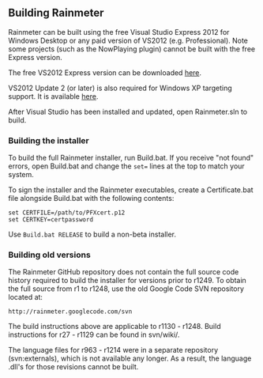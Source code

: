 ## Building Rainmeter

Rainmeter can be built using the free Visual Studio Express 2012 for Windows Desktop or any paid version of VS2012 (e.g. Professional). Note some projects (such as the NowPlaying plugin) cannot be built with the free Express version.

The free VS2012 Express version can be downloaded [here](http://microsoft.com/visualstudio/eng/products/visual-studio-express-for-windows-desktop).

VS2012 Update 2 (or later) is also required for Windows XP targeting support. It is available [here](http://microsoft.com/visualstudio/eng/downloads#d-visual-studio-2012-update).

After Visual Studio has been installed and updated, open Rainmeter.sln to build.


### Building the installer

To build the full Rainmeter installer, run Build.bat. If you receive "not found" errors, open Build.bat and change the `set=` lines at the top to match your system.

To sign the installer and the Rainmeter executables, create a Certificate.bat file alongside Build.bat with the following contents:

    set CERTFILE=/path/to/PFXcert.p12
    set CERTKEY=certpassword

Use `Build.bat RELEASE` to build a non-beta installer.


### Building old versions

The Rainmeter GitHub repository does not contain the full source code history required to build the installer for versions prior to r1249. To obtain the full source from r1 to r1248, use the old Google Code SVN repository located at:

    http://rainmeter.googlecode.com/svn

The build instructions above are applicable to r1130 - r1248. Build instructions for r27 - r1129 can be found in svn/wiki/.

The language files for r963 - r1214 were in a separate repository (svn:externals), which is not available any longer. As a result, the language .dll's for those revisions cannot be built.